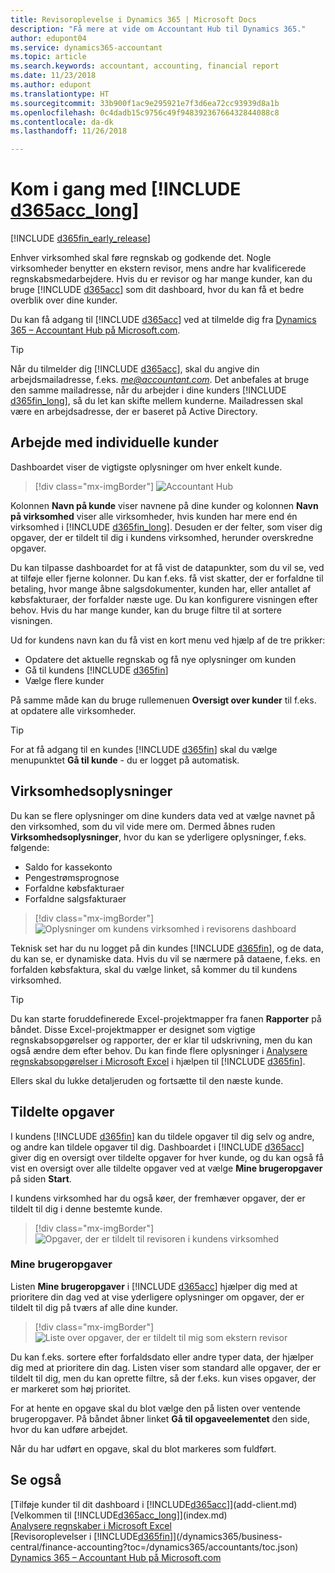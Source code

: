 ```yaml
---
title: Revisoroplevelse i Dynamics 365 | Microsoft Docs
description: "Få mere at vide om Accountant Hub til Dynamics 365."
author: edupont04
ms.service: dynamics365-accountant
ms.topic: article
ms.search.keywords: accountant, accounting, financial report
ms.date: 11/23/2018
ms.author: edupont
ms.translationtype: HT
ms.sourcegitcommit: 33b900f1ac9e295921e7f3d6ea72cc93939d8a1b
ms.openlocfilehash: 0c4dadb15c9756c49f94839236766432844088c8
ms.contentlocale: da-dk
ms.lasthandoff: 11/26/2018

---
```

# <a name="get-started-with-include-d365acclongincludesd365acclongmdmd"></a>Kom i gang med [!INCLUDE [d365acc_long](includes/d365acc_long_md.md)]
[!INCLUDE [d365fin_early_release](includes/d365fin_early_release.md.md)]

Enhver virksomhed skal føre regnskab og godkende det. Nogle virksomheder benytter en ekstern revisor, mens andre har kvalificerede regnskabsmedarbejdere. Hvis du er revisor og har mange kunder, kan du bruge [!INCLUDE [d365acc](includes/d365acc_md.md)] som dit dashboard, hvor du kan få et bedre overblik over dine kunder.  

Du kan få adgang til [!INCLUDE [d365acc](includes/d365acc_md.md)] ved at tilmelde dig fra [Dynamics 365 – Accountant Hub på Microsoft.com](https://www.microsoft.com/en-us/dynamics365/financial-insights-for-accountants).  

> [!TIP]
>  Når du tilmelder dig [!INCLUDE [d365acc](includes/d365acc_md.md)], skal du angive din arbejdsmailadresse, f.eks. <em>me@accountant.com</em>. Det anbefales at bruge den samme mailadresse, når du arbejder i dine kunders [!INCLUDE [d365fin_long](includes/d365fin_long_md.md)], så du let kan skifte mellem kunderne. Mailadressen skal være en arbejdsadresse, der er baseret på Active Directory.

## <a name="working-with-individual-clients"></a>Arbejde med individuelle kunder
Dashboardet viser de vigtigste oplysninger om hver enkelt kunde.  

> [!div class="mx-imgBorder"]
> ![Accountant Hub](./media/accountant-get-started/accountant-dashboard.png)

Kolonnen **Navn på kunde** viser navnene på dine kunder og kolonnen **Navn på virksomhed** viser alle virksomheder, hvis kunden har mere end én virksomhed i [!INCLUDE [d365fin_long](includes/d365fin_long_md.md)]. Desuden er der felter, som viser dig opgaver, der er tildelt til dig i kundens virksomhed, herunder overskredne opgaver.  

Du kan tilpasse dashboardet for at få vist de datapunkter, som du vil se, ved at tilføje eller fjerne kolonner. Du kan f.eks. få vist skatter, der er forfaldne til betaling, hvor mange åbne salgsdokumenter, kunden har, eller antallet af købsfakturaer, der forfalder næste uge. Du kan konfigurere visningen efter behov. Hvis du har mange kunder, kan du bruge filtre til at sortere visningen.  

Ud for kundens navn kan du få vist en kort menu ved hjælp af de tre prikker:

- Opdatere det aktuelle regnskab og få nye oplysninger om kunden  
- Gå til kundens [!INCLUDE [d365fin](includes/d365fin_md.md)]  
- Vælge flere kunder  

På samme måde kan du bruge rullemenuen **Oversigt over kunder** til f.eks. at opdatere alle virksomheder.  

> [!TIP]
>  For at få adgang til en kundes [!INCLUDE [d365fin](includes/d365fin_md.md)] skal du vælge menupunktet **Gå til kunde** - du er logget på automatisk.

## <a name="company-details"></a>Virksomhedsoplysninger
Du kan se flere oplysninger om dine kunders data ved at vælge navnet på den virksomhed, som du vil vide mere om. Dermed åbnes ruden **Virksomhedsoplysninger**, hvor du kan se yderligere oplysninger, f.eks. følgende:  

* Saldo for kassekonto  
* Pengestrømsprognose  
* Forfaldne købsfakturaer  
* Forfaldne salgsfakturaer  

> [!div class="mx-imgBorder"]
> ![Oplysninger om kundens virksomhed i revisorens dashboard](./media/accountant-get-started/accountant-company-details.png)

Teknisk set har du nu logget på din kundes [!INCLUDE [d365fin](includes/d365fin_md.md)], og de data, du kan se, er dynamiske data. Hvis du vil se nærmere på dataene, f.eks. en forfalden købsfaktura, skal du vælge linket, så kommer du til kundens virksomhed.  

> [!TIP]
> Du kan starte foruddefinerede Excel-projektmapper fra fanen **Rapporter** på båndet. Disse Excel-projektmapper er designet som vigtige regnskabsopgørelser og rapporter, der er klar til udskrivning, men du kan også ændre dem efter behov. Du kan finde flere oplysninger i [Analysere regnskabsopgørelser i Microsoft Excel](/dynamics365/business-central/finance-analyze-excel?toc=/dynamics365/accountants/toc.json) i hjælpen til [!INCLUDE [d365fin](includes/d365fin_md.md)].  

Ellers skal du lukke detaljeruden og fortsætte til den næste kunde.  

## <a name="assigned-tasks"></a>Tildelte opgaver
I kundens [!INCLUDE [d365fin](includes/d365fin_md.md)] kan du tildele opgaver til dig selv og andre, og andre kan tildele opgaver til dig. Dashboardet i [!INCLUDE [d365acc](includes/d365acc_md.md)] giver dig en oversigt over tildelte opgaver for hver kunde, og du kan også få vist en oversigt over alle tildelte opgaver ved at vælge **Mine brugeropgaver** på siden **Start**.  

I kundens virksomhed har du også køer, der fremhæver opgaver, der er tildelt til dig i denne bestemte kunde.

> [!div class="mx-imgBorder"]
> ![Opgaver, der er tildelt til revisoren i kundens virksomhed](./media/accountant-get-started/accountant-company-details-tasks.png)

### <a name="my-user-tasks"></a>Mine brugeropgaver
Listen **Mine brugeropgaver** i [!INCLUDE [d365acc](includes/d365acc_md.md)] hjælper dig med at prioritere din dag ved at vise yderligere oplysninger om opgaver, der er tildelt til dig på tværs af alle dine kunder.  

> [!div class="mx-imgBorder"]
> ![Liste over opgaver, der er tildelt til mig som ekstern revisor](./media/accountant-get-started/accountant-tasklist.png)

Du kan f.eks. sortere efter forfaldsdato eller andre typer data, der hjælper dig med at prioritere din dag. Listen viser som standard alle opgaver, der er tildelt til dig, men du kan oprette filtre, så der f.eks. kun vises opgaver, der er markeret som høj prioritet.

For at hente en opgave skal du blot vælge den på listen over ventende brugeropgaver. På båndet åbner linket **Gå til opgaveelementet** den side, hvor du kan udføre arbejdet.  

Når du har udført en opgave, skal du blot markeres som fuldført.  

## <a name="see-also"></a>Se også

[Tilføje kunder til dit dashboard i [!INCLUDE[d365acc](includes/d365acc_md.md)]](add-client.md)  
[Velkommen til [!INCLUDE[d365acc_long](includes/d365acc_long_md.md)]](index.md)  
[Analysere regnskaber i Microsoft Excel](/dynamics365/business-central/finance-analyze-excel?toc=/dynamics365/accountants/toc.json)  
[Revisoroplevelser i [!INCLUDE[d365fin](includes/d365fin_md.md)]](/dynamics365/business-central/finance-accounting?toc=/dynamics365/accountants/toc.json)  
[Dynamics 365 – Accountant Hub på Microsoft.com](https://www.microsoft.com/en-us/dynamics365/financial-insights-for-accountants)  


